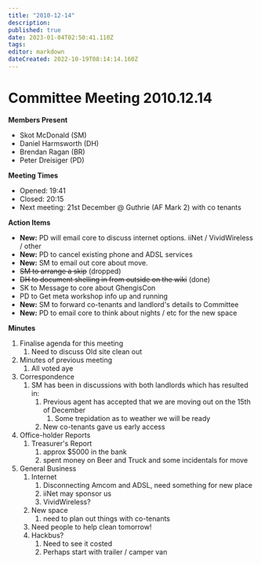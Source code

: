 ```yaml
---
title: "2010-12-14"
description: 
published: true
date: 2023-01-04T02:50:41.110Z
tags: 
editor: markdown
dateCreated: 2022-10-19T08:14:14.160Z
---
```


# Committee Meeting 2010.12.14

**Members Present**

-   Skot McDonald (SM)
-   Daniel Harmsworth (DH)
-   Brendan Ragan (BR)
-   Peter Dreisiger (PD)

**Meeting Times**

-   Opened: 19:41
-   Closed: 20:15
-   Next meeting: 21st December @ Guthrie (AF Mark 2) with co tenants

**Action Items**

-   **New:** PD will email core to discuss internet options. iiNet / VividWireless / other
-   **New:** PD to cancel existing phone and ADSL services
-   **New:** SM to email out core about move.
-   <s>SM to arrange a skip</s> (dropped)
-   <s>DH to document shelling in from outside on the wiki</s> (done)
-   SK to Message to core about GhengisCon
-   PD to Get meta workshop info up and running
-   **New:** SM to forward co-tenants and landlord's details to Committee
-   **New:** PD to email core to think about nights / etc for the new space

**Minutes**

1.  Finalise agenda for this meeting
    1.  Need to discuss Old site clean out
2.  Minutes of previous meeting
    1.  All voted aye
3.  Correspondence
    1.  SM has been in discussions with both landlords which has resulted in:
        1.  Previous agent has accepted that we are moving out on the 15th of December
            1.  Some trepidation as to weather we will be ready
        2.  New co-tenants gave us early access
4.  Office-holder Reports
    1.  Treasurer's Report
        1.  approx \$5000 in the bank
        2.  spent money on Beer and Truck and some incidentals for move
5.  General Business
    1.  Internet
        1.  Disconnecting Amcom and ADSL, need something for new place
        2.  iiNet may sponsor us
        3.  VividWireless?
    2.  New space
        1.  need to plan out things with co-tenants
    3.  Need people to help clean tomorrow!
    4.  Hackbus?
        1.  Need to see it costed
        2.  Perhaps start with trailer / camper van
